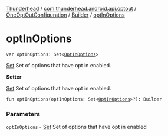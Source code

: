 [Thunderhead](../../../index.md) / [com.thunderhead.android.api.optout](../../index.md) / [OneOptOutConfiguration](../index.md) / [Builder](index.md) / [optInOptions](./opt-in-options.md)

# optInOptions

`var optInOptions: Set<`[`OptInOptions`](../../-opt-in-options/index.md)`>`

[Set](#) Set of options that have opt in enabled.

**Setter**

[Set](#) Set of options that have opt in enabled.

`fun optInOptions(optInOptions: Set<`[`OptInOptions`](../../-opt-in-options/index.md)`>?): Builder`

### Parameters

`optInOptions` - [Set](#) Set of options that have opt in enabled